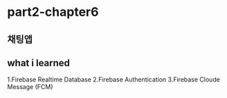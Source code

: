 # part2-chapter6

## 채팅앱
## what i learned
1.Firebase Realtime Database
2.Firebase Authentication
3.Firebase Cloude Message (FCM)
